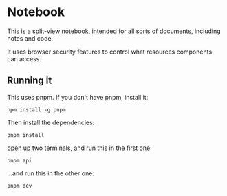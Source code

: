 # Notebook

This is a split-view notebook, intended for all sorts of documents, including notes and code.

It uses browser security features to control what resources components can access.

## Running it

This uses pnpm. If you don't have pnpm, install it:

```
npm install -g pnpm
```

Then install the dependencies:

```
pnpm install
```

open up two terminals, and run this in the first one:

```
pnpm api
```

...and run this in the other one:

```
pnpm dev
```